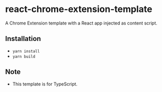 # react-chrome-extension-template
A Chrome Extension template with a React app injected as content script.

## Installation
- `yarn install`
- `yarn build`

## Note
- This template is for TypeScript.

